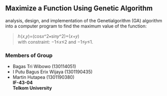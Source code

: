 ## Maximize a Function Using Genetic Algorithm
analysis, design, and implementation of the Genetialgorithm (GA) algorithm into a computer program to find the maximum value of the function:
>ℎ(𝑥,𝑦)=(cos𝑥^2∗sin𝑦^2)+(𝑥+𝑦)  
>with constraint: −1≤𝑥≤2 and −1≤𝑦≤1. 
### Members of Group
* Bagas Tri Wibowo (130114051)
* I Putu Bagus Erix Wijaya (1301190435)
* Martin Hutapea (1301190380)  
**IF-43-04**  
**Telkom University**
